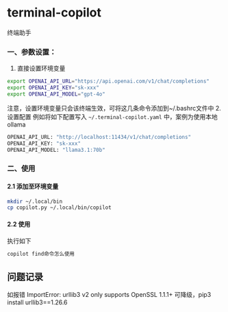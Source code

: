 # terminal-copilot
终端助手


### 一、参数设置：
1. 直接设置环境变量
```bash
export OPENAI_API_URL="https://api.openai.com/v1/chat/completions"
export OPENAI_API_KEY="sk-xxx"
export OPENAI_API_MODEL="gpt-4o"
```
注意，设置环境变量只会该终端生效，可将这几条命令添加到~/.bashrc文件中
2. 设置配置
例如将如下配置写入 `~/.terminal-copilot.yaml` 中，案例为使用本地ollama
```bash
OPENAI_API_URL: "http://localhost:11434/v1/chat/completions"
OPENAI_API_KEY: "sk-xxx"
OPENAI_API_MODEL: "llama3.1:70b"
```

### 二、使用
#### 2.1 添加至环境变量
```bash
mkdir ~/.local/bin
cp copilot.py ~/.local/bin/copilot
```
#### 2.2 使用
执行如下  
```bash
copilot find命令怎么使用
```


## 问题记录
如报错 ImportError: urllib3 v2 only supports OpenSSL 1.1.1+
可降级，pip3 install urllib3==1.26.6